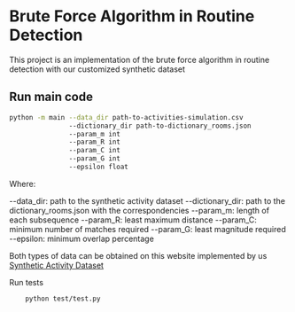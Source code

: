 # Brute Force Algorithm in Routine Detection

This project is an implementation of the brute force algorithm in routine detection with our customized synthetic dataset

## Run main code

```bash
python -m main --data_dir path-to-activities-simulation.csv 
               --dictionary_dir path-to-dictionary_rooms.json
               --param_m int
               --param_R int 
               --param_C int
               --param_G int
               --epsilon float
```


Where:

--data_dir: path to the synthetic activity dataset 
--dictionary_dir: path to the dictionary_rooms.json with the correspondencies
--param_m: length of each subsequence
--param_R: least maximum distance 
--param_C: minimum number of matches required
--param_G: least magnitude required
--epsilon: minimum overlap percentage



Both types of data can be obtained on this website implemented by us [Synthetic Activity Dataset](https://javiergavina.github.io/Synthetic-Activity-Dataset/index.html)


Run tests

```bash
    python test/test.py
```

